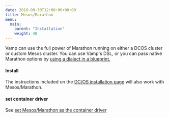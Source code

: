 ```yaml
---
date: 2016-09-30T12:00:00+00:00
title: Mesos/Marathon
menu:
  main:
    parent: "Installation"
    weight: 40
---
```


Vamp can use the full power of Marathon running on either a DCOS cluster or custom Mesos cluster. You can use Vamp's DSL, or you can pass native Marathon options by [using a dialect in a blueprint.](/documentation/using-vamp/blueprints/#dialects)  

#### Install
The instructions included on the [DC/OS installation page](/documentation/installation/dcos) will also work with Mesos/Marathon.

#### set container driver
See [set Mesos/Marathon as the container driver](/documentation/installation/configure-vamp#mesos-marathon)




